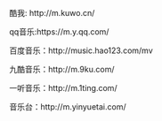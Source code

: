 <p>酷我: http://m.kuwo.cn/</p>
<p><p>qq音乐:https://m.y.qq.com/</p></p>
<p>百度音乐：http://music.hao123.com/mv</p>
<p>九酷音乐：http://m.9ku.com/</p>
<p>一听音乐：http://m.1ting.com/</p>
<p>音乐台：http://m.yinyuetai.com/</p>
